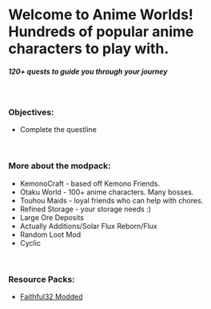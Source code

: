 # Welcome to Anime Worlds! Hundreds of popular anime characters to play with.

##### 120+ quests to guide you through your journey

&nbsp;

### **Objectives:**

- Complete the questline

&nbsp;

### **More about the modpack:**

- KemonoCraft - based off Kemono Friends.
- Otaku World - 100+ anime characters. Many bosses.
- Touhou Maids - loyal friends who can help with chores.
- Refined Storage - your storage needs :)
- Large Ore Deposits
- Actually Additions/Solar Flux Reborn/Flux
- Random Loot Mod
- Cyclic

&nbsp;

### **Resource Packs:**

- [Faithful32 Modded](http://f32.me/)
